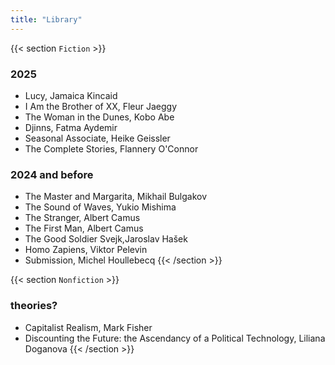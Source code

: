 ```yaml
---
title: "Library"
---
```


{{< section `Fiction` >}}
### 2025
- Lucy, Jamaica Kincaid
- I Am the Brother of XX, Fleur Jaeggy
- The Woman in the Dunes, Kobo Abe
- Djinns, Fatma Aydemir
- Seasonal Associate, Heike Geissler
- The Complete Stories, Flannery O'Connor
### 2024 and before
- The Master and Margarita, Mikhail Bulgakov
- The Sound of Waves, Yukio Mishima
- The Stranger, Albert Camus
- The First Man, Albert Camus
- The Good Soldier Svejk,Jaroslav Hašek
- Homo Zapiens, Viktor Pelevin
- Submission, Michel Houllebecq
{{< /section >}}


{{< section `Nonfiction` >}}
### theories?
- Capitalist Realism, Mark Fisher
- Discounting the Future: the Ascendancy of a Political Technology, Liliana Doganova
{{< /section >}}


